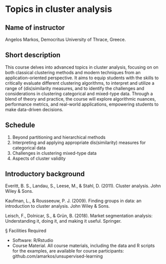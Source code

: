 # Topics in cluster analysis

## Name of instructor
Angelos Markos, Democritus University of Thrace, Greece.

## Short description
This course delves into advanced topics in cluster analysis, focusing on
on both classical clustering methods and modern techniques from an
application-oriented perspective. It aims to equip students with the skills
to critically evaluate different clustering algorithms, to interpret and
utilize a range of (dis)similarity measures, and to identify the challenges
and considerations in clustering categorical and mixed-type data.
Through a blend of theory and practice, the course will explore
algorithmic nuances, performance metrics, and real-world applications,
empowering students to make data-driven decisions.

## Schedule
1. Beyond partitioning and hierarchical methods
2. Interpreting and applying appropriate dis(similarity) measures for
categorical data
3. Challenges in clustering mixed-type data
4. Aspects of cluster validity

## Introductory background

Everitt, B. S., Landau, S., Leese, M., & Stahl, D. (2011). Cluster analysis.
John Wiley & Sons.

Kaufman, L., & Rousseeuw, P. J. (2009). Finding groups in data: an
introduction to cluster analysis. John Wiley & Sons.

Leisch, F., Dolnicar, S., & Grün, B. (2018). Market segmentation
analysis: Understanding it, doing it, and making it useful. Springer.

§ Facilities Required

- Software: R/Rstudio
- Course Material. All course materials, including the data and R scripts
for the examples, are available for course participants:
github.com/amarkos/unsupervised-learning
